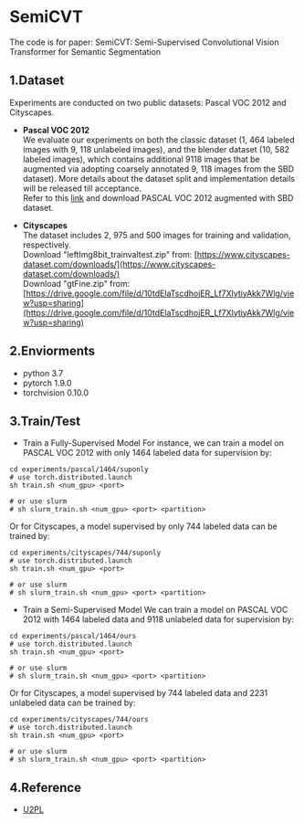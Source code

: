 # SemiCVT
The code is for paper: SemiCVT: Semi-Supervised Convolutional Vision Transformer for Semantic Segmentation
## 1.Dataset
Experiments are conducted on two public datasets: Pascal VOC 2012 and Cityscapes.
- **Pascal VOC 2012**  
We evaluate our experiments on both the classic dataset (1, 464 labeled images with 9, 118 unlabeled images), and the blender dataset (10, 582 labeled images), which contains additional 9118 images that be augmented via adopting coarsely annotated 9, 118 images from the SBD dataset).
More details about the dataset split and implementation details will be released till acceptance.  
Refer to this [link](https://www.dropbox.com/s/oeu149j8qtbs1x0/SegmentationClassAug.zip?dl=0) and download PASCAL VOC 2012 augmented with SBD dataset.

- **Cityscapes**  
The dataset includes 2, 975 and 500 images for training and validation, respectively.  
Download "leftImg8bit_trainvaltest.zip" from: [https://www.cityscapes-dataset.com/downloads/](https://www.cityscapes-dataset.com/downloads/)  
Download "gtFine.zip" from: [https://drive.google.com/file/d/10tdElaTscdhojER_Lf7XlytiyAkk7Wlg/view?usp=sharing](https://drive.google.com/file/d/10tdElaTscdhojER_Lf7XlytiyAkk7Wlg/view?usp=sharing)
## 2.Enviorments
- python 3.7
- pytorch 1.9.0
- torchvision 0.10.0

## 3.Train/Test
- Train a Fully-Supervised Model
For instance, we can train a model on PASCAL VOC 2012 with only 1464 labeled data for supervision by:
```
cd experiments/pascal/1464/suponly
# use torch.distributed.launch
sh train.sh <num_gpu> <port>

# or use slurm
# sh slurm_train.sh <num_gpu> <port> <partition>
```
Or for Cityscapes, a model supervised by only 744 labeled data can be trained by:
```
cd experiments/cityscapes/744/suponly
# use torch.distributed.launch
sh train.sh <num_gpu> <port>

# or use slurm
# sh slurm_train.sh <num_gpu> <port> <partition>
```
- Train a Semi-Supervised Model
We can train a model on PASCAL VOC 2012 with 1464 labeled data and 9118 unlabeled data for supervision by:
```
cd experiments/pascal/1464/ours
# use torch.distributed.launch
sh train.sh <num_gpu> <port>

# or use slurm
# sh slurm_train.sh <num_gpu> <port> <partition>
```
Or for Cityscapes, a model supervised by 744 labeled data and 2231 unlabeled data can be trained by:
```
cd experiments/cityscapes/744/ours
# use torch.distributed.launch
sh train.sh <num_gpu> <port>

# or use slurm
# sh slurm_train.sh <num_gpu> <port> <partition>
```
## 4.Reference
- [U2PL](https://github.com/Haochen-Wang409/U2PL)
